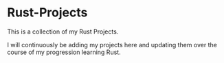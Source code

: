# Rust-Projects
This is a collection of my Rust Projects.

I will continuously be adding my projects here and updating them over the course of my progression learning Rust.
